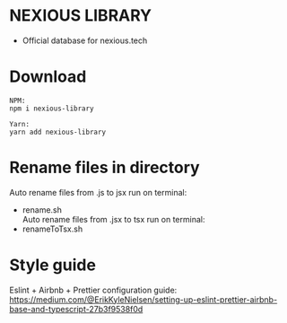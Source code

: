 # NEXIOUS LIBRARY

- Official database for nexious.tech

# Download

```
NPM:
npm i nexious-library

Yarn:
yarn add nexious-library
```

# Rename files in directory

Auto rename files from .js to jsx run on terminal:

- rename.sh  
  Auto rename files from .jsx to tsx run on terminal:
- renameToTsx.sh

# Style guide

Eslint + Airbnb + Prettier configuration guide: https://medium.com/@ErikKyleNielsen/setting-up-eslint-prettier-airbnb-base-and-typescript-27b3f9538f0d
